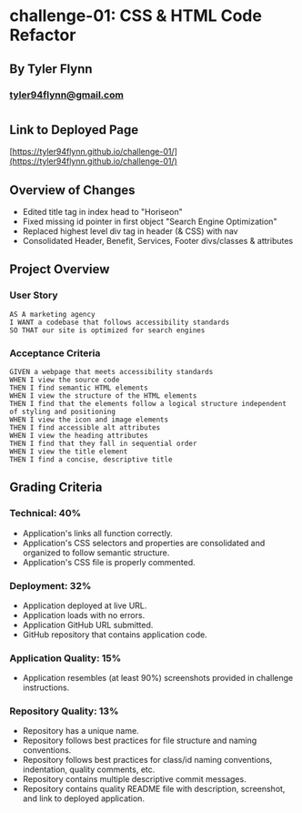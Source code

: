 # challenge-01: CSS & HTML Code Refactor
## By Tyler Flynn
### tyler94flynn@gmail.com
#

## Link to Deployed Page

[https://tyler94flynn.github.io/challenge-01/](https://tyler94flynn.github.io/challenge-01/)

## Overview of Changes

- Edited title tag in index head to "Horiseon"
- Fixed missing id pointer in first object "Search Engine Optimization"
- Replaced highest level div tag in header (& CSS) with nav
- Consolidated Header, Benefit, Services, Footer divs/classes & attributes

## Project Overview
### User Story

```
AS A marketing agency
I WANT a codebase that follows accessibility standards
SO THAT our site is optimized for search engines
```

### Acceptance Criteria

```
GIVEN a webpage that meets accessibility standards
WHEN I view the source code
THEN I find semantic HTML elements
WHEN I view the structure of the HTML elements
THEN I find that the elements follow a logical structure independent of styling and positioning
WHEN I view the icon and image elements
THEN I find accessible alt attributes
WHEN I view the heading attributes
THEN I find that they fall in sequential order
WHEN I view the title element
THEN I find a concise, descriptive title
```

## Grading Criteria

### Technical: 40%
- Application's links all function correctly.
- Application's CSS selectors and properties are consolidated and organized to follow semantic structure.
- Application's CSS file is properly commented.

### Deployment: 32%
- Application deployed at live URL.
- Application loads with no errors.
- Application GitHub URL submitted.
- GitHub repository that contains application code.

### Application Quality: 15%
- Application resembles (at least 90%) screenshots provided in challenge instructions.

### Repository Quality: 13%
- Repository has a unique name.
- Repository follows best practices for file structure and naming conventions.
- Repository follows best practices for class/id naming conventions, indentation, quality comments, etc.
- Repository contains multiple descriptive commit messages.
- Repository contains quality README file with description, screenshot, and link to deployed application.